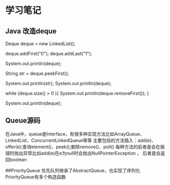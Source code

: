 # 学习笔记
## Java 改造deque
Deque<String> deque = new LinkedList<String>();

deque.addFirst("0");
deque.addLast("1");

System.out.println(deque);

String str = deque.peekFirst();

System.out.println(str);
System.out.println(deque);

while (deque.size() > 0 ){
    System.out.println(deque.removeFirst());
}

System.out.println(deque);

## Queue源码
在Java中，queue是Interface，有很多种实现方法比如ArrayQueue、LinkedList、ConcurrentLinkedQueue等等
主要包括的方法插入：add(e)、offer(e);查询element()、peek();删除remove()、poll()
每种方法的前者是会在报错时抛出异常比如add(e)在e为null时会抛出NullPointerException ，
后者是会返回boolean

##PriorityQueue
优先队列继承了AbstractQueue，也实现了序列化
PriorityQueue有多个构造函数

